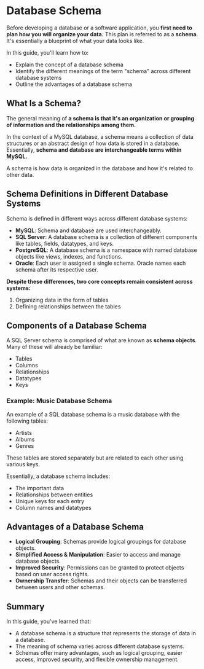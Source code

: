# **Database Schema**

Before developing a database or a software application, you **first need to plan how you will organize your data.** This plan is referred to as a **schema**. It's essentially a blueprint of what your data looks like.

In this guide, you'll learn how to:

- Explain the concept of a database schema
- Identify the different meanings of the term "schema" across different database systems
- Outline the advantages of a database schema

## **What Is a Schema?**

The general meaning of **a schema is that it's an organization or grouping of information and the relationships among them.**

In the context of a MySQL database, a schema means a collection of data structures or an abstract design of how data is stored in a database. Essentially, **schema and database are interchangeable terms within MySQL.**

A schema is how data is organized in the database and how it's related to other data.

## **Schema Definitions in Different Database Systems**

Schema is defined in different ways across different database systems:

- **MySQL**: Schema and database are used interchangeably.
- **SQL Server**: A database schema is a collection of different components like tables, fields, datatypes, and keys.
- **PostgreSQL**: A database schema is a namespace with named database objects like views, indexes, and functions.
- **Oracle**: Each user is assigned a single schema. Oracle names each schema after its respective user.

**Despite these differences, two core concepts remain consistent across systems:**

1. Organizing data in the form of tables
2. Defining relationships between the tables

## **Components of a Database Schema**

A SQL Server schema is comprised of what are known as **schema objects**. Many of these will already be familiar:

- Tables
- Columns
- Relationships
- Datatypes
- Keys

### **Example: Music Database Schema**

An example of a SQL database schema is a music database with the following tables:

- Artists
- Albums
- Genres

These tables are stored separately but are related to each other using various keys.

Essentially, a database schema includes:

- The important data
- Relationships between entities
- Unique keys for each entry
- Column names and datatypes

## **Advantages of a Database Schema**

- **Logical Grouping**: Schemas provide logical groupings for database objects.
- **Simplified Access & Manipulation**: Easier to access and manage database objects.
- **Improved Security**: Permissions can be granted to protect objects based on user access rights.
- **Ownership Transfer**: Schemas and their objects can be transferred between users and other schemas.

## **Summary**

In this guide, you've learned that:

- A database schema is a structure that represents the storage of data in a database.
- The meaning of schema varies across different database systems.
- Schemas offer many advantages, such as logical grouping, easier access, improved security, and flexible ownership management.

